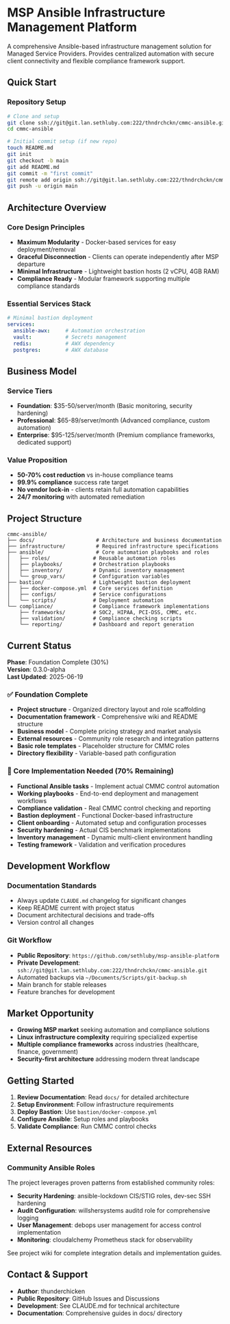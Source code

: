 # MSP Ansible Infrastructure Management Platform

A comprehensive Ansible-based infrastructure management solution for Managed Service Providers. Provides centralized automation with secure client connectivity and flexible compliance framework support.

## Quick Start

### Repository Setup
```bash
# Clone and setup
git clone ssh://git@git.lan.sethluby.com:222/thndrchckn/cmmc-ansible.git
cd cmmc-ansible

# Initial commit setup (if new repo)
touch README.md
git init
git checkout -b main
git add README.md
git commit -m "first commit"
git remote add origin ssh://git@git.lan.sethluby.com:222/thndrchckn/cmmc-ansible.git
git push -u origin main
```

## Architecture Overview

### Core Design Principles
- **Maximum Modularity** - Docker-based services for easy deployment/removal
- **Graceful Disconnection** - Clients can operate independently after MSP departure
- **Minimal Infrastructure** - Lightweight bastion hosts (2 vCPU, 4GB RAM)
- **Compliance Ready** - Modular framework supporting multiple compliance standards

### Essential Services Stack
```yaml
# Minimal bastion deployment
services:
  ansible-awx:     # Automation orchestration
  vault:           # Secrets management  
  redis:           # AWX dependency
  postgres:        # AWX database
```

## Business Model

### Service Tiers
- **Foundation**: $35-50/server/month (Basic monitoring, security hardening)
- **Professional**: $65-89/server/month (Advanced compliance, custom automation)  
- **Enterprise**: $95-125/server/month (Premium compliance frameworks, dedicated support)

### Value Proposition
- **50-70% cost reduction** vs in-house compliance teams
- **99.9% compliance** success rate target
- **No vendor lock-in** - clients retain full automation capabilities
- **24/7 monitoring** with automated remediation

## Project Structure

```
cmmc-ansible/
├── docs/                    # Architecture and business documentation
├── infrastructure/          # Required infrastructure specifications
├── ansible/                 # Core automation playbooks and roles
│   ├── roles/              # Reusable automation roles
│   ├── playbooks/          # Orchestration playbooks
│   ├── inventory/          # Dynamic inventory management
│   └── group_vars/         # Configuration variables
├── bastion/                # Lightweight bastion deployment
│   ├── docker-compose.yml  # Core services definition
│   ├── configs/            # Service configurations
│   └── scripts/            # Deployment automation
└── compliance/             # Compliance framework implementations
    ├── frameworks/         # SOC2, HIPAA, PCI-DSS, CMMC, etc.
    ├── validation/         # Compliance checking scripts
    └── reporting/          # Dashboard and report generation
```

## Current Status

**Phase**: Foundation Complete (30%)  
**Version**: 0.3.0-alpha  
**Last Updated**: 2025-06-19

### ✅ Foundation Complete
- **Project structure** - Organized directory layout and role scaffolding
- **Documentation framework** - Comprehensive wiki and README structure
- **Business model** - Complete pricing strategy and market analysis
- **External resources** - Community role research and integration patterns
- **Basic role templates** - Placeholder structure for CMMC roles
- **Directory flexibility** - Variable-based path configuration

### 🔄 Core Implementation Needed (70% Remaining)
- **Functional Ansible tasks** - Implement actual CMMC control automation
- **Working playbooks** - End-to-end deployment and management workflows
- **Compliance validation** - Real CMMC control checking and reporting
- **Bastion deployment** - Functional Docker-based infrastructure
- **Client onboarding** - Automated setup and configuration processes
- **Security hardening** - Actual CIS benchmark implementations
- **Inventory management** - Dynamic multi-client environment handling
- **Testing framework** - Validation and verification procedures

## Development Workflow

### Documentation Standards
- Always update `CLAUDE.md` changelog for significant changes
- Keep README current with project status
- Document architectural decisions and trade-offs
- Version control all changes

### Git Workflow
- **Public Repository**: `https://github.com/sethluby/msp-ansible-platform`
- **Private Development**: `ssh://git@git.lan.sethluby.com:222/thndrchckn/cmmc-ansible.git`
- Automated backups via `~/Documents/Scripts/git-backup.sh`
- Main branch for stable releases
- Feature branches for development

## Market Opportunity

- **Growing MSP market** seeking automation and compliance solutions
- **Linux infrastructure complexity** requiring specialized expertise
- **Multiple compliance frameworks** across industries (healthcare, finance, government)
- **Security-first architecture** addressing modern threat landscape

## Getting Started

1. **Review Documentation**: Read `docs/` for detailed architecture
2. **Setup Environment**: Follow infrastructure requirements
3. **Deploy Bastion**: Use `bastion/docker-compose.yml`
4. **Configure Ansible**: Setup roles and playbooks
5. **Validate Compliance**: Run CMMC control checks

## External Resources

### Community Ansible Roles
The project leverages proven patterns from established community roles:
- **Security Hardening**: ansible-lockdown CIS/STIG roles, dev-sec SSH hardening
- **Audit Configuration**: willshersystems auditd role for comprehensive logging
- **User Management**: debops user management for access control implementation
- **Monitoring**: cloudalchemy Prometheus stack for observability

See project wiki for complete integration details and implementation guides.

## Contact & Support

- **Author**: thunderchicken
- **Public Repository**: GitHub Issues and Discussions
- **Development**: See CLAUDE.md for technical architecture
- **Documentation**: Comprehensive guides in docs/ directory